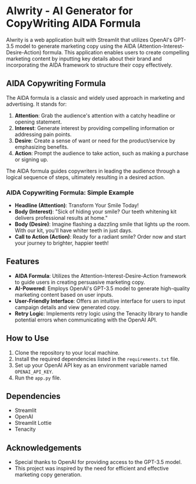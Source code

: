 # Alwrity - AI Generator for CopyWriting AIDA Formula

Alwrity is a web application built with Streamlit that utilizes OpenAI's GPT-3.5 model to generate marketing copy using the AIDA (Attention-Interest-Desire-Action) formula. This application enables users to create compelling marketing content by inputting key details about their brand and incorporating the AIDA framework to structure their copy effectively.

## AIDA Copywriting Formula

The AIDA formula is a classic and widely used approach in marketing and advertising. It stands for:

1. **Attention**: Grab the audience's attention with a catchy headline or opening statement.
2. **Interest**: Generate interest by providing compelling information or addressing pain points.
3. **Desire**: Create a sense of want or need for the product/service by emphasizing benefits.
4. **Action**: Prompt the audience to take action, such as making a purchase or signing up.

The AIDA formula guides copywriters in leading the audience through a logical sequence of steps, ultimately resulting in a desired action.

### AIDA Copywriting Formula: Simple Example

- **Headline (Attention)**: Transform Your Smile Today!
- **Body (Interest)**: "Sick of hiding your smile? Our teeth whitening kit delivers professional results at home."
- **Body (Desire)**: Imagine flashing a dazzling smile that lights up the room. With our kit, you'll have whiter teeth in just days.
- **Call to Action (Action)**: Ready for a radiant smile? Order now and start your journey to brighter, happier teeth!

## Features

- **AIDA Formula**: Utilizes the Attention-Interest-Desire-Action framework to guide users in creating persuasive marketing copy.
- **AI-Powered**: Employs OpenAI's GPT-3.5 model to generate high-quality marketing content based on user inputs.
- **User-Friendly Interface**: Offers an intuitive interface for users to input campaign details and view generated copy.
- **Retry Logic**: Implements retry logic using the Tenacity library to handle potential errors when communicating with the OpenAI API.

## How to Use

1. Clone the repository to your local machine.
2. Install the required dependencies listed in the `requirements.txt` file.
3. Set up your OpenAI API key as an environment variable named `OPENAI_API_KEY`.
4. Run the `app.py` file.

## Dependencies

- Streamlit
- OpenAI
- Streamlit Lottie
- Tenacity


## Acknowledgements

- Special thanks to OpenAI for providing access to the GPT-3.5 model.
- This project was inspired by the need for efficient and effective marketing copy generation.
